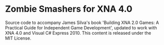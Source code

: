 Zombie Smashers for XNA 4.0
===========================

Source code to accompany James Silva&#39;s book &#39;Building XNA 2.0 Games: A Practical Guide for Independent Game Development&#39;, updated to work with XNA 4.0 and Visual C# Express 2010.  This content is released under the MIT License.